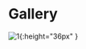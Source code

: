 # Gallery

![1](https://github.com/ACES-GNDEC/EVENTS/blob/main/20190927_164041-1.jpg){:height="36px" }
